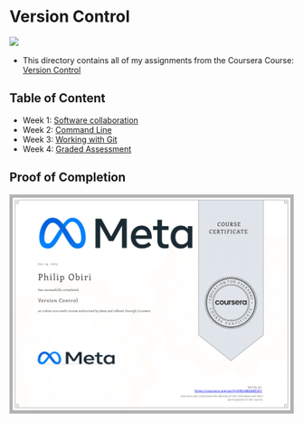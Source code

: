 # Version Control

<img src="../meta-logo.png" width=150>

- This directory contains all of my assignments from the Coursera Course: [Version Control](https://www.coursera.org/learn/introduction-to-version-control?specialization=meta-front-end-developer)

## Table of Content

- Week 1: [Software collaboration](https://github.com/philipObiri/Meta-Frontend-Professional-Certification-Program/tree/master/Cousera%203-Version%20Control/Week%201-%20Software%20Collaboration)
- Week 2: [Command Line](https://github.com/philipObiri/Meta-Frontend-Professional-Certification-Program/tree/master/Cousera%203-Version%20Control/Week%202-%20Command%20Line)
- Week 3: [Working with Git](https://github.com/philipObiri/Meta-Frontend-Professional-Certification-Program/tree/master/Cousera%203-Version%20Control/Week%203-%20Working%20WIth%20Git)
- Week 4: [Graded Assessment](https://github.com/philipObiri/Meta-Frontend-Professional-Certification-Program/tree/master/Cousera%203-Version%20Control/Week%204-Graded%20Assessment)

## Proof of Completion

<img src="./certificate.png" width=800>
